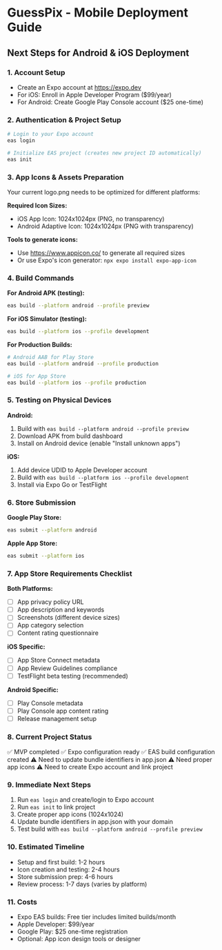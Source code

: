 # GuessPix - Mobile Deployment Guide

## Next Steps for Android & iOS Deployment

### 1. Account Setup
- Create an Expo account at https://expo.dev
- For iOS: Enroll in Apple Developer Program ($99/year)
- For Android: Create Google Play Console account ($25 one-time)

### 2. Authentication & Project Setup
```bash
# Login to your Expo account
eas login

# Initialize EAS project (creates new project ID automatically)
eas init
```

### 3. App Icons & Assets Preparation
Your current logo.png needs to be optimized for different platforms:

**Required Icon Sizes:**
- iOS App Icon: 1024x1024px (PNG, no transparency)
- Android Adaptive Icon: 1024x1024px (PNG with transparency)

**Tools to generate icons:**
- Use https://www.appicon.co/ to generate all required sizes
- Or use Expo's icon generator: `npx expo install expo-app-icon`

### 4. Build Commands

**For Android APK (testing):**
```bash
eas build --platform android --profile preview
```

**For iOS Simulator (testing):**
```bash
eas build --platform ios --profile development
```

**For Production Builds:**
```bash
# Android AAB for Play Store
eas build --platform android --profile production

# iOS for App Store
eas build --platform ios --profile production
```

### 5. Testing on Physical Devices

**Android:**
1. Build with `eas build --platform android --profile preview`
2. Download APK from build dashboard
3. Install on Android device (enable "Install unknown apps")

**iOS:**
1. Add device UDID to Apple Developer account
2. Build with `eas build --platform ios --profile development` 
3. Install via Expo Go or TestFlight

### 6. Store Submission

**Google Play Store:**
```bash
eas submit --platform android
```

**Apple App Store:**
```bash
eas submit --platform ios
```

### 7. App Store Requirements Checklist

**Both Platforms:**
- [ ] App privacy policy URL
- [ ] App description and keywords
- [ ] Screenshots (different device sizes)
- [ ] App category selection
- [ ] Content rating questionnaire

**iOS Specific:**
- [ ] App Store Connect metadata
- [ ] App Review Guidelines compliance
- [ ] TestFlight beta testing (recommended)

**Android Specific:**
- [ ] Play Console metadata
- [ ] Play Console app content rating
- [ ] Release management setup

### 8. Current Project Status
✅ MVP completed
✅ Expo configuration ready
✅ EAS build configuration created
⚠️  Need to update bundle identifiers in app.json
⚠️  Need proper app icons
⚠️  Need to create Expo account and link project

### 9. Immediate Next Steps
1. Run `eas login` and create/login to Expo account
2. Run `eas init` to link project
3. Create proper app icons (1024x1024)
4. Update bundle identifiers in app.json with your domain
5. Test build with `eas build --platform android --profile preview`

### 10. Estimated Timeline
- Setup and first build: 1-2 hours
- Icon creation and testing: 2-4 hours  
- Store submission prep: 4-6 hours
- Review process: 1-7 days (varies by platform)

### 11. Costs
- Expo EAS builds: Free tier includes limited builds/month
- Apple Developer: $99/year
- Google Play: $25 one-time registration
- Optional: App icon design tools or designer
